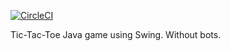 [![CircleCI](https://circleci.com/gh/Maksud3/TicTacToe/tree/master.svg?style=svg)](https://circleci.com/gh/Maksud3/TicTacToe/tree/master)

Tic-Tac-Toe Java game using Swing. Without bots.
